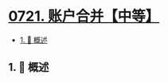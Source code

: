 # [0721. 账户合并【中等】](https://github.com/Tdahuyou/TNotes.leetcode/tree/main/notes/0721.%20%E8%B4%A6%E6%88%B7%E5%90%88%E5%B9%B6%E3%80%90%E4%B8%AD%E7%AD%89%E3%80%91)

<!-- region:toc -->

- [1. 📝 概述](#1--概述)

<!-- endregion:toc -->

## 1. 📝 概述
